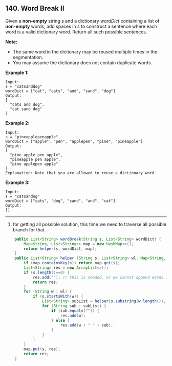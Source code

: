 ## 140. Word Break II

Given a **non-empty** string *s* and a dictionary *wordDict* containing a list of **non-empty** words, add spaces in *s* to construct a sentence where each word is a valid dictionary word. Return all such possible sentences.

**Note:**

- The same word in the dictionary may be reused multiple times in the segmentation.
- You may assume the dictionary does not contain duplicate words.

**Example 1:**

```
Input:
s = "catsanddog"
wordDict = ["cat", "cats", "and", "sand", "dog"]
Output:
[
  "cats and dog",
  "cat sand dog"
]
```

**Example 2:**

```
Input:
s = "pineapplepenapple"
wordDict = ["apple", "pen", "applepen", "pine", "pineapple"]
Output:
[
  "pine apple pen apple",
  "pineapple pen apple",
  "pine applepen apple"
]
Explanation: Note that you are allowed to reuse a dictionary word.
```

**Example 3:**

```
Input:
s = "catsandog"
wordDict = ["cats", "dog", "sand", "and", "cat"]
Output:
[]
```

---

1. for getting all possible solution, this time we need to traverse all possible branch for that.

```java
    public List<String> wordBreak(String s, List<String> wordDict) {
        Map<String, List<String>> map = new HashMap<>();
        return helper(s, wordDict, map);
    }
    public List<String> helper (String s, List<String> wl, Map<String, List<String>> map) {
        if (map.containsKey(s)) return map.get(s);
        List<String> res = new ArrayList<>();
        if (s.length()==0) {
            res.add(""); // this is needed, or we cannot append words in to this solution list. 
            return res;
        }
        for (String w : wl) {
            if (s.startsWith(w)) {
                List<String> subList = helper(s.substring(w.length()), wl, map);
                for (String sub : subList) {
                    if (sub.equals("")) {
                        res.add(w);
                    } else {
                        res.add(w + " " + sub);
                    }
                }
            }
        }
        map.put(s, res);
        return res;
    }
```


